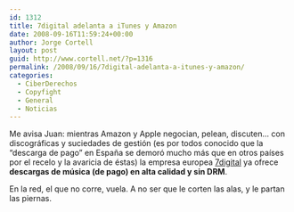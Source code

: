```yaml
---
id: 1312
title: 7digital adelanta a iTunes y Amazon
date: 2008-09-16T11:59:24+00:00
author: Jorge Cortell
layout: post
guid: http://www.cortell.net/?p=1316
permalink: /2008/09/16/7digital-adelanta-a-itunes-y-amazon/
categories:
  - CiberDerechos
  - Copyfight
  - General
  - Noticias
---
```

Me avisa Juan: mientras Amazon y Apple negocian, pelean, discuten&#8230; con discográficas y suciedades de gestión (es por todos conocido que la &#8220;descarga de pago&#8221; en España se demoró mucho más que en otros países por el recelo y la avaricia de éstas) la empresa europea <a title="http://es.7digital.com/" href="http://es.7digital.com/" target="_blank">7digital</a> ya ofrece **descargas de música (de pago) en alta calidad y sin DRM**.

En la red, el que no corre, vuela. A no ser que le corten las alas, y le partan las piernas.